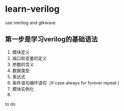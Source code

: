 # learn-verilog
use iverilog and gtkwave
## 第一步是学习verilog的基础语法
1. 模块定义
2. 端口和变量的定义
3. 参数的含义
4. 数据类型
5. 表达式
6. 条件语句循环语句（if case always for forever repeat )
7. 模块实例化
8. 
to do 